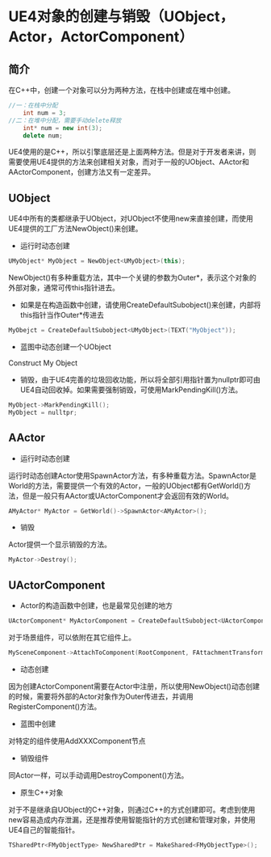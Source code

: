 # UE4对象的创建与销毁（UObject，Actor，ActorComponent）

## 简介

在C++中，创建一个对象可以分为两种方法，在栈中创建或在堆中创建。

```cpp
//一：在栈中分配
	int num = 3;
//二：在堆中分配，需要手动delete释放
	int* num = new int(3);
	delete num;

```

UE4使用的是C++，所以引擎底层还是上面两种方法。但是对于开发者来讲，则需要使用UE4提供的方法来创建相关对象，而对于一般的UObject、AActor和AActorComponent，创建方法又有一定差异。

## UObject

UE4中所有的类都继承于UObject，对UObject不使用new来直接创建，而使用UE4提供的工厂方法NewObject()来创建。

- 运行时动态创建

```cpp
UMyObject* MyObject = NewObject<UMyObject>(this);
```

NewObject()有多种重载方法，其中一个关键的参数为Outer*，表示这个对象的外部对象，通常可传this指针进去。

- 如果是在构造函数中创建，请使用CreateDefaultSubobject()来创建，内部将this指针当作Outer*传进去

```cpp
MyObejct = CreateDefaultSubobject<UMyObject>(TEXT("MyObject"));
```

- 蓝图中动态创建一个UObject

Construct My Object

- 销毁，由于UE4完善的垃圾回收功能，所以将全部引用指针置为nullptr即可由UE4自动回收掉。如果需要强制销毁，可使用MarkPendingKill()方法。

```cpp
MyObject->MarkPendingKill();
MyObject = nulltpr;
```

## AActor

- 运行时动态创建

运行时动态创建Actor使用SpawnActor方法，有多种重载方法。SpawnActor是World的方法，需要提供一个有效的Actor，一般的UObject都有GetWorld()方法，但是一般只有AActor或UActorComponent才会返回有效的World。

```cpp
AMyActor* MyActor = GetWorld()->SpawnActor<AMyActor>();
```

- 销毁

Actor提供一个显示销毁的方法。

```cpp
MyActor->Destroy();
```

## UActorComponent

- Actor的构造函数中创建，也是最常见创建的地方

```cpp
UActorComponent* MyActorComponent = CreateDefaultSubobject<UActorComponent>(TEXT("MyActorComponentName"));
```

对于场景组件，可以依附在其它组件上。

```cpp
MySceneComponent->AttachToComponent(RootComponent, FAttachmentTransformRules::KeepRelativeTransform);
```

- 动态创建

因为创建ActorComponent需要在Actor中注册，所以使用NewObject()动态创建的时候，需要将外部的Actor对象作为Outer传进去，并调用RegisterComponent()方法。

- 蓝图中创建
  
对特定的组件使用AddXXXComponent节点

- 销毁组件

同Actor一样，可以手动调用DestroyComponent()方法。

- 原生C++对象

对于不是继承自UObject的C++对象，则通过C++的方式创建即可。考虑到使用new容易造成内存泄漏，还是推荐使用智能指针的方式创建和管理对象，并使用UE4自己的智能指针。

```cpp
TSharedPtr<FMyObjectType> NewSharedPtr = MakeShared<FMyObjectType>();
```